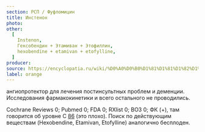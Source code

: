 ```yaml
---
section: РСП / Фуфломицин
title: Инстенон
photo:
other:
  [
    Instenon,
    Гексобендин + Этамиван + Этофиллин,
    hexobendine + etamivan + etofylline,
  ]
producer:
source: https://encyclopatia.ru/wiki/%D0%A0%D0%B0%D1%81%D1%81%D1%82%D1%80%D0%B5%D0%BB%D1%8C%D0%BD%D1%8B%D0%B9_%D1%81%D0%BF%D0%B8%D1%81%D0%BE%D0%BA_%D0%BF%D1%80%D0%B5%D0%BF%D0%B0%D1%80%D0%B0%D1%82%D0%BE%D0%B2
label: orange
---
```


ангиопротектор для лечения постинсультных проблем и деменции. Исследования фармакокинетики и всего остального не проводились.

Cochrane Reviews 0; Pubmed 0; FDA 0; RXlist 0; ВОЗ 0; ФК (+), там говорится об уровне C [86](http://www.rspor.ru/db_preparats_2010/geksobendin_etamivan_etofillin.pdf) (это плохо). Поиск по действующим веществам (Hexobendine, Etamivan, Etofylline) аналогично бесплоден.

